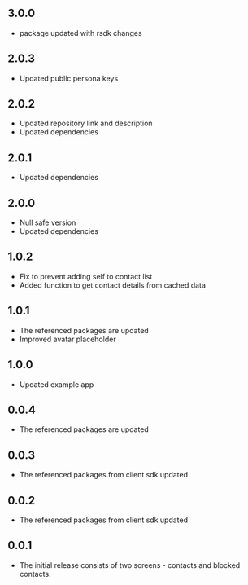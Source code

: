 ## 3.0.0
- package updated with rsdk changes

## 2.0.3
- Updated public persona keys

## 2.0.2
- Updated repository link and description
- Updated dependencies

## 2.0.1
- Updated dependencies

## 2.0.0
- Null safe version
- Updated dependencies

## 1.0.2
- Fix to prevent adding self to contact list
- Added function to get contact details from cached data

## 1.0.1
- The referenced packages are updated
- Improved avatar placeholder

## 1.0.0
- Updated example app

## 0.0.4
- The referenced packages are updated

## 0.0.3
- The referenced packages from client sdk updated

## 0.0.2
- The referenced packages from client sdk updated

## 0.0.1
- The initial release consists of two screens - contacts and blocked contacts.